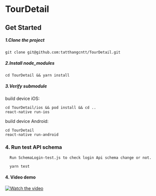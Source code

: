 # TourDetail

## Get Started

##### 1.Clone the project

```
git clone git@github.com:tatthangcntt/TourDetail.git
```

##### 2.Install node_modules

```
cd TourDetail && yarn install
```

##### 3.Verify submodule

build device iOS:
```
cd TourDetail/ios && pod install && cd ..
react-native run-ios
```
build device Android:
```
cd TourDetail
react-native run-android
```

### 4. Run test API schema 

```
  Run SchemaLogin-test.js to check login Api schema change or not.

  yarn test

```
#### 4. Video demo
[![Watch the video](https://img.youtube.com/vi/9SDXIx6fhBo/maxresdefault.jpg)](https://youtu.be/9SDXIx6fhBo)


